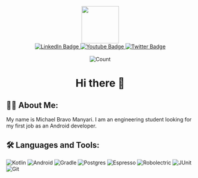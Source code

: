 <div id="header" align="center">
  <img src="https://media.giphy.com/media/SUcApSWjPwQMARvcM8/giphy.gif" width="100"/>
  <div id="badges">
    <a href="www.linkedin.com/in/michael-nick-bravo-manyari-9a09761b3">
      <img src="https://img.shields.io/badge/LinkedIn-blue?style=for-the-badge&logo=linkedin&logoColor=white" alt="LinkedIn Badge"/>
    </a>
    <a href="your-youtube-URL">
      <img src="https://img.shields.io/badge/YouTube-red?style=for-the-badge&logo=youtube&logoColor=white" alt="Youtube Badge"/>
    </a>
    <a href="your-twitter-URL">
      <img src="https://img.shields.io/badge/Twitter-blue?style=for-the-badge&logo=twitter&logoColor=white" alt="Twitter Badge"/>
    </a>
  </div>
  <br>
  <img src="https://komarev.com/ghpvc/?username=MichaelBravoManyari&style=flat-square&color=blue" alt="Count"/>
  <h1> Hi there 👋 </h1>
</div>

## 👨‍💻 About Me: 
My name is Michael Bravo Manyari. I am an engineering student looking for my first job as an Android developer.

## 🛠️ Languages and Tools: 

![Kotlin](https://img.shields.io/badge/kotlin-%237F52FF.svg?style=for-the-badge&logo=kotlin&logoColor=white)
![Android](https://img.shields.io/badge/Android-3DDC84?style=for-the-badge&logo=android&logoColor=white)
![Gradle](https://img.shields.io/badge/Gradle-02303A.svg?style=for-the-badge&logo=Gradle&logoColor=white)
![Postgres](https://img.shields.io/badge/postgres-%23316192.svg?style=for-the-badge&logo=postgresql&logoColor=white)
![Espresso](https://img.shields.io/badge/Espresso-6F5846?style=for-the-badge&logo=android&logoColor=white)
![Robolectric](https://img.shields.io/badge/Robolectric-3DDC84?style=for-the-badge&logo=android&logoColor=white)
![JUnit](https://img.shields.io/badge/JUnit-25A162?style=for-the-badge&logo=junit4&logoColor=white)
![Git](https://img.shields.io/badge/GIT-E44C30?style=for-the-badge&logo=git&logoColor=white)

